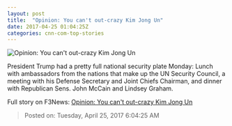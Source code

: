 ```yaml
---
layout: post
title:  "Opinion: You can't out-crazy Kim Jong Un"
date: 2017-04-25 01:04:25Z
categories: cnn-com-top-stories
---
```


![Opinion: You can't out-crazy Kim Jong Un](http://i2.cdn.cnn.com/cnnnext/dam/assets/170403091619-kim-jong-un-donald-trump-split-0403-super-tease.jpg)

President Trump had a pretty full national security plate Monday: Lunch with ambassadors from the nations that make up the UN Security Council, a meeting with his Defense Secretary and Joint Chiefs Chairman, and dinner with Republican Sens. John McCain and Lindsey Graham.


Full story on F3News: [Opinion: You can't out-crazy Kim Jong Un](http://www.f3nws.com/n/vYUKS)

> Posted on: Tuesday, April 25, 2017 6:04:25 AM
